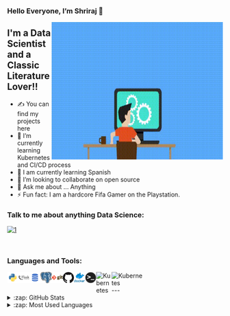 ### Hello Everyone, I’m Shriraj 👋
  <img align="right" alt="GIF" src="https://github.com/snipemonk/snipemonk/blob/main/ML.gif?raw=true" width="400" height="320" />
  
  
## I'm a Data Scientist and a Classic Literature Lover!!
- ✍ You can find my projects here
- 🔭 I’m currently learning Kubernetes and CI/CD process
- 🌱 I am currently learning Spanish
- 👯 I’m looking to collaborate on open source
- 💬 Ask me about ... Anything
- ⚡ Fun fact: I am a hardcore Fifa Gamer on the Playstation. 


### Talk to me about anything Data Science:
[![1](https://cloud.githubusercontent.com/assets/17016297/18839848/0fc7e74e-83d2-11e6-8c6a-277fc9d6e067.png)](https://www.linkedin.com/in/shriraj-misra/)

<br />

### Languages and Tools:
<img align="left" alt="python" width="26px" src="https://raw.githubusercontent.com/github/explore/80688e429a7d4ef2fca1e82350fe8e3517d3494d/topics/python/python.png" />
<img align="left" alt="flask" width="26px" src="https://raw.githubusercontent.com/github/explore/80688e429a7d4ef2fca1e82350fe8e3517d3494d/topics/flask/flask.png" />
<img align="left" alt="SQL" width="26px" src="https://raw.githubusercontent.com/github/explore/80688e429a7d4ef2fca1e82350fe8e3517d3494d/topics/sql/sql.png" />
<img align="left" alt="postgreSQL" width="26px" src="https://raw.githubusercontent.com/github/explore/80688e429a7d4ef2fca1e82350fe8e3517d3494d/topics/postgresql/postgresql.png" />
<img align="left" alt="Git" width="26px" src="https://raw.githubusercontent.com/github/explore/80688e429a7d4ef2fca1e82350fe8e3517d3494d/topics/git/git.png" />
<img align="left" alt="GitHub" width="26px" src="https://raw.githubusercontent.com/github/explore/78df643247d429f6cc873026c0622819ad797942/topics/github/github.png" />
<img align="left" alt="Docker" width="26px" src="https://raw.githubusercontent.com/github/explore/80688e429a7d4ef2fca1e82350fe8e3517d3494d/topics/docker/docker.png" />
<img align="left" alt="Terminal" width="26px" src="https://raw.githubusercontent.com/github/explore/80688e429a7d4ef2fca1e82350fe8e3517d3494d/topics/terminal/terminal.png" />
<img align="left" alt="Kubernetes" width="36px" src="https://cncf-branding.netlify.app/img/projects/kubernetes/stacked/color/kubernetes-stacked-color.png" />
<img align="left" alt="Kubernetes" width="76px" src="https://miro.medium.com/max/1000/1*37N7BHNaEsXPaerNQ8wBdA.png" />


<br />
<br />
---
<details>
  <summary>:zap: GitHub Stats</summary>

  <img align="left" alt="Anna's GitHub Stats" src="https://github-readme-stats.vercel.app/api?username=snipemonk&show_icons=true&hide_border=true" />
</details>

<details>
  <summary>:zap: Most Used Languages</summary>

<img align="left" alt="Anna's GitHub Top Languages" src="https://github-readme-stats.vercel.app/api/top-langs/?username=snipemonk" />

</details>


<!---
snipemonk/snipemonk is a ✨ special ✨ repository because its `README.md` (this file) appears on your GitHub profile.
You can click the Preview link to take a look at your changes.
--->


[1]: https://www.linkedin.com/in/shriraj-misra/
